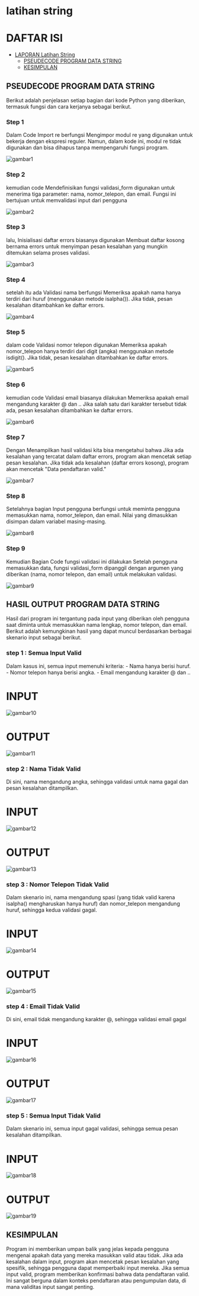 # latihan string
DAFTAR ISI
==========
- [LAPORAN Latihan String](#laporan-Latihan-String) 
    - [PSEUDECODE PROGRAM DATA STRING](#pseudecode-program-data-string)
    - [KESIMPULAN](#kesimpulan)

## PSEUDECODE PROGRAM DATA STRING
Berikut adalah penjelasan setiap bagian dari kode Python yang diberikan, termasuk fungsi dan cara kerjanya sebagai berikut.

### Step 1
Dalam Code Import re berfungsi Mengimpor modul re yang digunakan untuk bekerja dengan ekspresi reguler. Namun, dalam kode ini, modul re tidak digunakan dan bisa dihapus tanpa mempengaruhi fungsi program.

![gambar1](screenshot/ss1.png)

### Step 2
kemudian code Mendefinisikan fungsi validasi_form digunakan untuk menerima tiga parameter: nama, nomor_telepon, dan email. Fungsi ini bertujuan untuk memvalidasi input dari pengguna

![gambar2](screenshot/ss2.png)

### Step 3
lalu, Inisialisasi daftar errors biasanya digunakan Membuat daftar kosong bernama errors untuk menyimpan pesan kesalahan yang mungkin ditemukan selama proses validasi.

![gambar3](screenshot/ss3.png)

### Step 4
setelah itu ada Validasi nama berfungsi Memeriksa apakah nama hanya terdiri dari huruf (menggunakan metode isalpha()). Jika tidak, pesan kesalahan ditambahkan ke daftar errors.

![gambar4](screenshot/ss4.png)

### Step 5
dalam code Validasi nomor telepon digunakan Memeriksa apakah nomor_telepon hanya terdiri dari digit (angka) menggunakan metode isdigit(). Jika tidak, pesan kesalahan ditambahkan ke daftar errors.

![gambar5](screenshot/ss5.png)

### Step 6
kemudian code Validasi email biasanya dilakukan Memeriksa apakah email mengandung karakter @ dan .. Jika salah satu dari karakter tersebut tidak ada, pesan kesalahan ditambahkan ke daftar errors.

![gambar6](screenshot/ss6.png)

### Step 7
Dengan Menampilkan hasil validasi kita bisa mengetahui bahwa Jika ada kesalahan yang tercatat dalam daftar errors, program akan mencetak setiap pesan kesalahan. Jika tidak ada kesalahan (daftar errors kosong), program akan mencetak "Data pendaftaran valid."

![gambar7](screenshot/ss7.png)

### Step 8
Setelahnya bagian Input pengguna berfungsi untuk meminta pengguna memasukkan nama, nomor_telepon, dan email. Nilai yang dimasukkan disimpan dalam variabel masing-masing.

![gambar8](screenshot/ss8.png)

### Step 9
Kemudian Bagian Code fungsi validasi ini dilakukan Setelah pengguna memasukkan data, fungsi validasi_form dipanggil dengan argumen yang diberikan (nama, nomor telepon, dan email) untuk melakukan validasi.

![gambar9](screenshot/ss9.png)

## HASIL OUTPUT PROGRAM DATA STRING
Hasil dari program ini tergantung pada input yang diberikan oleh pengguna saat diminta untuk memasukkan nama lengkap, nomor telepon, dan email. Berikut adalah kemungkinan hasil yang dapat muncul berdasarkan berbagai skenario input sebagai berikut.

### step 1 : Semua Input Valid
Dalam kasus ini, semua input memenuhi kriteria:
    - Nama hanya berisi huruf.
    - Nomor telepon hanya berisi angka.
    - Email mengandung karakter @ dan ..

# INPUT
![gambar10](screenshot/ss10.png)

# OUTPUT
![gambar11](screenshot/ss11.png)

### step 2 : Nama Tidak Valid
Di sini, nama mengandung angka, sehingga validasi untuk nama gagal dan pesan kesalahan ditampilkan.

# INPUT 
![gambar12](screenshot/ss12.png)

# OUTPUT
![gambar13](screenshot/ss13.png)

### step 3 : Nomor Telepon Tidak Valid
Dalam skenario ini, nama mengandung spasi (yang tidak valid karena isalpha() mengharuskan hanya huruf) dan nomor_telepon mengandung huruf, sehingga kedua validasi gagal.

# INPUT 
![gambar14](screenshot/ss14.png)

# OUTPUT
![gambar15](screenshot/ss15.png)

### step 4 : Email Tidak Valid
Di sini, email tidak mengandung karakter @, sehingga validasi email gagal

# INPUT 
![gambar16](screenshot/ss16.png)

# OUTPUT
![gambar17](screenshot/ss17.png)

### step 5 : Semua Input Tidak Valid
Dalam skenario ini, semua input gagal validasi, sehingga semua pesan kesalahan ditampilkan.

# INPUT 
![gambar18](screenshot/ss18.png)

# OUTPUT
![gambar19](screenshot/ss19.png)

## KESIMPULAN
Program ini memberikan umpan balik yang jelas kepada pengguna mengenai apakah data yang mereka masukkan valid atau tidak. Jika ada kesalahan dalam input, program akan mencetak pesan kesalahan yang spesifik, sehingga pengguna dapat memperbaiki input mereka. Jika semua input valid, program memberikan konfirmasi bahwa data pendaftaran valid. Ini sangat berguna dalam konteks pendaftaran atau pengumpulan data, di mana validitas input sangat penting.
